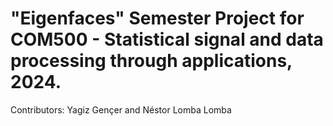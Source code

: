 # "Eigenfaces" Semester Project for COM500 - Statistical signal and data processing through applications, 2024.
Contributors: Yagiz Gençer and Néstor Lomba Lomba

